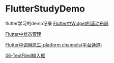 # FlutterStudyDemo
flutter学习的demo记录
[Flutter中Widget的滚动布局](https://www.jianshu.com/p/c112471cfb5a)

[Flutter中状态管理](https://www.jianshu.com/p/66612a3c9e56)

[Flutter中调用原生-platform channels(平台通道)](https://www.jianshu.com/p/b8f1fccaabd3)

[06-TextFiled输入框](https://hbimg.huabanimg.com/2d39532993b93eb15a70e94d967e5329f8e21142391d9-dLbkeb_fw658)


